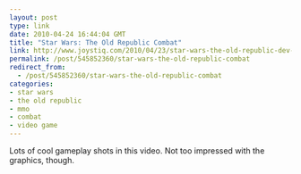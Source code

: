 ```yaml
---
layout: post
type: link
date: 2010-04-24 16:44:04 GMT
title: "Star Wars: The Old Republic Combat"
link: http://www.joystiq.com/2010/04/23/star-wars-the-old-republic-dev-diary-explains-fair-heroic-comb/
permalink: /post/545852360/star-wars-the-old-republic-combat
redirect_from: 
  - /post/545852360/star-wars-the-old-republic-combat
categories:
- star wars
- the old republic
- mmo
- combat
- video game
---
```

Lots of cool gameplay shots in this video. Not too impressed with the graphics, though.